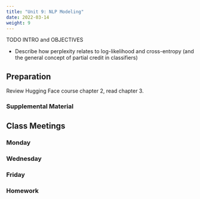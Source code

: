 ```yaml
---
title: "Unit 9: NLP Modeling"
date: 2022-03-14
weight: 9
---
```


TODO INTRO and OBJECTIVES

- Describe how perplexity relates to log-likelihood and cross-entropy (and the general concept of partial credit in classifiers)


## Preparation

Review Hugging Face course chapter 2, read chapter 3.

### Supplemental Material


## Class Meetings

### Monday

### Wednesday


### Friday

### Homework

